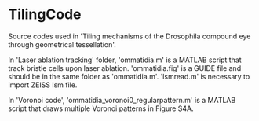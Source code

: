 # TilingCode
Source codes used in 'Tiling mechanisms of the Drosophila compound eye through geometrical tessellation'. 

In 'Laser ablation tracking' folder, 'ommatidia.m' is a MATLAB script that track bristle cells upon laser ablation. 
'ommatidia.fig' is a GUIDE file and should be in the same folder as 'ommatidia.m'. 
'lsmread.m' is necessary to import ZEISS lsm file. 

In 'Voronoi code', 'ommatidia_voronoi0_regularpattern.m' is a MATLAB script that draws multiple Voronoi patterns in Figure S4A. 
